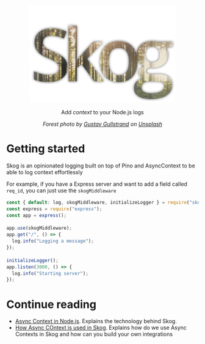 <div align="center">
<img src="media/skog-logo.png" width="384">
<p>
Add <em>context</em> to your Node.js logs
</p>
<em>Forest photo by <a href="https://unsplash.com/photos/d6kSvT2xZQo">Gustav Gullstrand</a> on <a href="https://unsplash.com">Unsplash</a></em>
</div>

# Getting started

Skog is an opinionated logging built on top of Pino and AsyncContext to be able to log context effortlessly

For example, if you have a Express server and want to add a field called `req_id`, you can just use the `skogMiddleware`

```ts
const { default: log, skogMiddleware, initializeLogger } = require("skog");
const express = require("express");
const app = express();

app.use(skogMiddleware);
app.get("/", () => {
  log.info("Logging a message");
});

initializeLogger();
app.listen(3000, () => {
  log.info("Starting server");
});
```

# Continue reading

- [Async Context in Node.js](./docs/01-nodejs-context.md). Explains the technology behind Skog.
- [How Async COntext is used in Skog](./docs/02-skog-context.md). Explains how do we use Async Contexts in Skog and how can you build your own integrations

<!--
# In depth explanation

# Recipes

Skog offers you a flexible interface that you can use to make your own integrations easily, for example:

- **Add different attributes to the logs**. For example, you might want to add _session ID_ or _user ID_
- **Create a middleware for different web frameworks**.

# Contribute to Skog

[ todo ]

# API Reference

[ todo ]
-->
